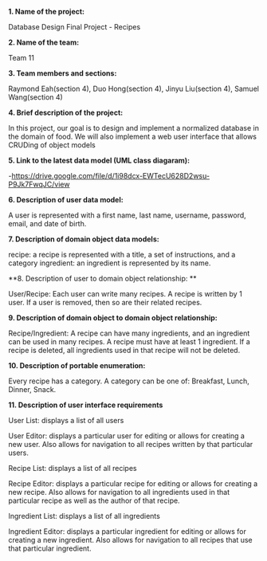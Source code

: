 **1. Name of the project:**

Database Design Final Project - Recipes

**2. Name of the team:**

Team 11

**3. Team members and sections:**

Raymond Eah(section 4), Duo Hong(section 4), Jinyu Liu(section 4), Samuel Wang(section 4)

**4. Brief description of the project:**

In this project, our goal is to design and implement a normalized database in the domain of 
food. We will also implement a web user interface that allows CRUDing of object models

**5. Link to the latest data model (UML class diagaram):**

-https://drive.google.com/file/d/1i98dcx-EWTecU628D2wsu-P9Jk7FwqJC/view

**6. Description of user data model:**

A user is represented with a first name, last name, username, password, email, and date of birth.

**7. Description of domain object data models:**

recipe: a recipe is represented with a title, a set of instructions, and a category
ingredient: an ingredient is represented by its name.

**8. Description of user to domain object relationship: **

User/Recipe: Each user can write many recipes. A recipe is written by 1 user. 
If a user is removed, then so are their related recipes.

**9. Description of domain object to domain object relationship:**

Recipe/Ingredient: A recipe can have many ingredients, and an ingredient can be
used in many recipes. A recipe must have at least 1 ingredient. If a recipe is 
deleted, all ingredients used in that recipe will not be deleted.  

**10. Description of portable enumeration:**

Every recipe has a category. A category can be one of: Breakfast, Lunch, Dinner, Snack.

**11. Description of user interface requirements**

User List: displays a list of all users

User Editor: displays a particular user for editing or allows for creating a new user.
Also allows for navigation to all recipes written by that particular users.


Recipe List: displays a list of all recipes

Recipe Editor: displays a particular recipe for editing or allows for creating a new recipe.
Also allows for navigation to all ingredients used in that particular recipe as well as
the author of that recipe.


Ingredient List: displays a list of all ingredients

Ingredient Editor: displays a particular ingredient for editing or allows for creating a
new ingredient. Also allows for navigation to all recipes that use that particular ingredient.
